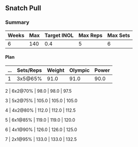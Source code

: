 ## Snatch Pull

### Summary

Weeks | Max | Target INOL | Max Reps | Max Sets
--- | --- | --- | --- | ---
6 | 140 | 0.4 | 5 | 6

#### Plan

 ... | Sets/Reps | Weight | Olympic | Power
--- | --- | --- | --- | ---
1 | 3x5@65% | 91.0 | 91.0 | 90.0

2 | 6x2@70% | 98.0 | 98.0 | 97.5

3 | 5x2@75% | 105.0 | 105.0 | 105.0

4 | 4x2@80% | 112.0 | 112.0 | 112.5

5 | 6x1@85% | 119.0 | 119.0 | 120.0

6 | 4x1@90% | 126.0 | 126.0 | 125.0

7 | 2x1@95% | 133.0 | 133.0 | 132.5

